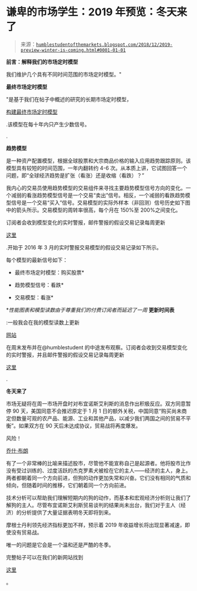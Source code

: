 <!--yml

category: 未分类

日期：2024-05-18 02:35:08

-->

# 谦卑的市场学生：2019 年预览：冬天来了

> 来源：[`humblestudentofthemarkets.blogspot.com/2018/12/2019-preview-winter-is-coming.html#0001-01-01`](https://humblestudentofthemarkets.blogspot.com/2018/12/2019-preview-winter-is-coming.html#0001-01-01)

**前言：解释我们的市场定时模型**

我们维护几个具有不同时间范围的市场定时模型。"

**最终市场定时模型**

"是基于我们在帖子中概述的研究的长期市场定时模型，

[构建最终市场定时模型](https://humblestudentofthemarkets.com/2016/01/26/building-the-ultimate-market-timing-model/)

.该模型在每十年内只产生少数信号。

.

**趋势模型**

是一种资产配置模型，根据全球股票和大宗商品价格的输入应用趋势跟踪原则。该模型具有较短的时间范围，一年内翻转约 4-6 次。从本质上讲，它试图回答一个问题，即“全球经济趋势是扩张（看涨）还是收缩（看跌）？”

我内心的交易员使用趋势模型的交易组件来寻找主要趋势模型信号方向的变化。一个减弱的看涨趋势模型信号是一个交易“卖出”信号。相反，一个减弱的看跌趋势模型信号是一个交易“买入”信号。交易模型的实际外样本（非回测）信号历史如下图中的箭头所示。交易模型的周转率很高，每个月在 150%至 200%之间变化。

订阅者会收到模型变化的实时警报，邮件警报的假设交易记录每周更新

[这里](https://humblestudentofthemarkets.com/trading-track-record/)

.开始于 2016 年 3 月的实时警报交易模型的假设交易记录如下所示。

每个模型的最新信号如下：

+   最终市场定时模型：购买股票*

+   趋势模型信号：看跌*

+   交易模型：看涨*

**性能图表和模型读数由于尊重我们的付费订阅者而延迟了一周* **更新时间表**

:一般我会在我的模型读数上更新

[网站](https://humblestudentofthemarkets.com/)

在周末发布并在@humblestudent 的中途发布观察。订阅者会收到交易模型变化的实时警报，并且邮件警报的假设交易记录每周更新

[这里](https://humblestudentofthemarkets.com/trading-track-record/)

.

**冬天来了**

市场无疑将在周一市场开盘时对布宜诺斯艾利斯的消息作出积极反应。双方同意暂停 90 天，美国同意不会推迟原定于 1 月 1 日的额外关税，中国同意“购买尚未商定但数量可观的农产品、能源、工业和其他产品，以减少我们两国之间的贸易不平衡”。如果双方在 90 天后未达成协议，贸易战将再度爆发。

风险！

[乔什·布朗](https://thereformedbroker.com/2018/11/26/my-favorite-analogy-for-stocks-vs-the-economy/)

有了一个非常棒的比喻来描述股市，尽管他不能宣称自己是起源者。他将股市比作没有受过训练的、过度活跃的杰克罗素犬被栓在它的主人——经济的主人，身上。两者都朝着同一个方向前进，但狗的动作更加失常和兴奋。它们没有相同的气质和倾向，但随着时间的推移，它们朝着同一个方向前进。

技术分析可以帮助我们理解短期内的狗的动作，而基本和宏观经济分析则让我们了解狗的主人。尽管布宜诺斯艾利斯贸易谈判的结果尚未出台，我们对于主人（经济）的分析提供了大量证据表明冬天即将到来。

摩根士丹利领先经济指标更加不祥，预示着 2019 年收益增长将出现显著减速，即使没有贸易战。 

唯一的问题是它会是一个温和还是严酷的冬季。

完整帖子可以在我们的新网站找到

[这里](https://humblestudentofthemarkets.com/2018/12/02/2019-preview-winter-is-coming/)

。
